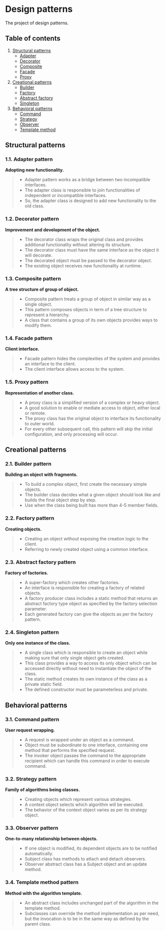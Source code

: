 # Design patterns
The project of design patterns.

## Table of contents
1. [Structural patterns](#structural-patterns)
    * [Adapter](#11-adapter-pattern)
    * [Decorator](#12-decorator-pattern)
    * [Composite](#13-composite-pattern)
    * [Facade](#14-facade-pattern)
    * [Proxy](#15-proxy-pattern)
2. [Creational patterns](#creational-patterns)
    * [Builder](#21-builder-pattern)
    * [Factory](#22-factory-pattern)
    * [Abstract factory](#23-abstract-factory-pattern)
    * [Singleton](#24-singleton-pattern)
3.  [Behavioral patterns](#behavioral-patterns)
    * [Command](#31-command-pattern)
    * [Strategy](#32-strategy-pattern)
    * [Observer](#33-observer-pattern)
    * [Template method](#34-template-method-pattern)

## Structural patterns 
### 1.1. Adapter pattern
__Adopting new functionality.__
> * Adapter pattern works as a bridge between two incompatible interfaces.
> * The adapter class is responsible to join functionalities of independent or incompatible interfaces.
> * So, the adapter class is designed to add new functionality to the old class.

### 1.2. Decorator pattern
__Improvement and development of the object.__
> * The decorator class wraps the original class and provides additional functionality without altering its structure.
> * The decorator class must have the same interface as the object it will decorate.
> * The decorated object must be passed to the decorator object.
> * The existing object receives new functionality at runtime. 

### 1.3. Composite pattern
__A tree structure of group of object.__
> * Composite pattern treats a group of object in similar way as a single object.
> * This pattern composes objects in term of a tree structure to represent a hierarchy.
> * A class that contains a group of its own objects provides ways to modify them.

### 1.4. Facade pattern
__Client interface.__
> * Facade pattern hides the complexities of the system and provides an interface to the client.
> * The client interface allows access to the system.

### 1.5. Proxy pattern
__Representation of another class.__
> * A proxy class is a simplified version of a complex or heavy object.
> * A good solution to enable or mediate access to object, either local or remote.
> * The proxy class has the original object to interface its functionality to outer world.
> * For every other subsequent call, this pattern will skip the initial configuration, and only processing will occur.

## Creational patterns
### 2.1. Builder pattern
__Building an object with fragments.__
> * To build a complex object, first create the necessary simple objects.
> * The builder class decides what a given object should look like and builds the final object step by step.
> * Use when the class being built has more than 4-5 member fields.

### 2.2. Factory pattern
__Creating objects.__
> * Creating an object without exposing the creation logic to the client.
> * Referring to newly created object using a common interface.

### 2.3. Abstract factory pattern
__Factory of factories.__
> * A super-factory which creates other factories.
> * An interface is responsible for creating a factory of related objects.
> * A factory producer class includes a static method that returns an abstract factory type object as specified by the factory selection parameter.
> * Each generated factory can give the objects as per the factory pattern.

### 2.4. Singleton pattern
__Only one instance of the class.__
> * A single class which is responsible to create an object while making sure that only single object gets created.
> * This class provides a way to access its only object which can be accessed directly without need to instantiate the object of the class.
> * The static method creates its own instance of the class as a private static field.
> * The defined constructor must be parameterless and private.

## Behavioral patterns
### 3.1. Command pattern
__User request wrapping.__
> * A request is wrapped under an object as a command.
> * Object must be subordinate to one interface, containing one method that performs the specified request.
> * The invoker object passes the command to the appropriate recipient which can handle this command in order to execute command.

### 3.2. Strategy pattern
__Family of algorithms being classes.__
> * Creating objects which represent various strategies.
> * A context object selects which algorithm will be executed.
> * The behavior of the context object varies as per its strategy object.

### 3.3. Observer pattern
__One-to-many relationship between objects.__
> * If one object is modified, its dependent objects are to be notified automatically.
> * Subject class has methods to attach and detach observers.
> * Observer abstract class has a Subject object and an update method. 

### 3.4. Template method pattern
__Method with the algorithm template.__
> * An abstract class includes unchanged part of the algorithm in the template method.
> * Subclasses can override the method implementation as per need, but the invocation is to be in the same way as defined by the parent class.

